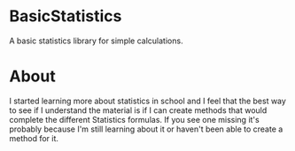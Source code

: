 # BasicStatistics
A basic statistics library for simple calculations.

# About
I started learning more about statistics in school and I feel that the best way to see if I understand the material is if I can create methods that would complete the different Statistics formulas. If you see one missing it's probably because I'm still learning about it or haven't been able to create a method for it.
